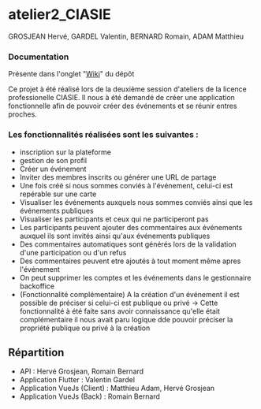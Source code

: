 # atelier2_CIASIE
GROSJEAN Hervé, GARDEL Valentin, BERNARD Romain, ADAM Matthieu 

### Documentation
Présente dans l'onglet "[Wiki](https://github.com/MatthADAM/atelier2_CIASIE/wiki)" du dépôt

Ce projet à été réalisé lors de la deuxième session d'ateliers de la licence professionelle CIASIE. Il nous à été demandé de créer une application fonctionnelle afin de pouvoir créer des événements et se réunir entres proches.

### Les fonctionnalités réalisées sont les suivantes :
- inscription sur la plateforme
- gestion de son profil
- Créer un événement
- Inviter des membres inscrits ou générer une URL de partage
- Une fois créé si nous sommes conviés à l'événement, celui-ci est repérable sur une carte
- Visualiser les événements auxquels nous sommes conviés ainsi que les événements publiques
- Visualiser les participants et ceux qui ne participeront pas
- Les participants peuvent ajouter des commentaires aux événements auxquel ils sont invités ainsi qu'aux événements publiques
- Des commentaires automatiques sont générés lors de la validation d'une participation ou d'un refus
- Des commentaires peuvent etre ajoutés à tout moment même apres l'événement
- On peut supprimer les comptes et les événements dans le gestionnaire backoffice
- (Fonctionnalité complémentaire) A la création d'un événement il est possible de préciser si celui-ci est publique ou privé -> Cette fonctionnalité à été faite sans avoir connaissance qu'elle était complémentaire il nous avait paru logique dde pouvoir préciser la propriété publique ou privé à la création

## Répartition
- API : Hervé Grosjean, Romain Bernard
- Application Flutter : Valentin Gardel
- Application VueJs (Client) : Matthieu Adam, Hervé Grosjean
- Application VueJs (Back) : Romain Bernard
